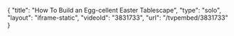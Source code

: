{
    "title": "How To Build an Egg-cellent Easter Tablescape",
    "type": "solo",
    "layout": "iframe-static",
    "videoId": "3831733",
    "url": "\/tvpembed\/3831733"
}